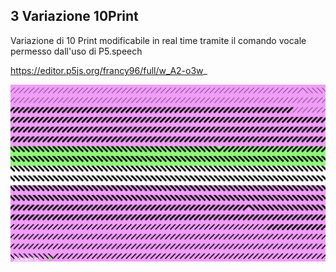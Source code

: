 ## 3 Variazione 10Print

Variazione di 10 Print modificabile in real time tramite il comando vocale permesso dall'uso di P5.speech

https://editor.p5js.org/francy96/full/w_A2-o3w_

![the source](https://github.com/Francesca1996/archive/blob/master/Francesca1996/P5/10PRINT/10_print_variazione_3/10PRINT3.jpg)
